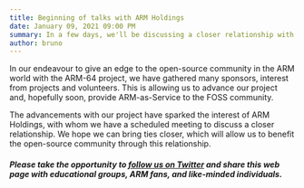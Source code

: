 ```yaml
---
title: Beginning of talks with ARM Holdings
date: January 09, 2021 09:00 PM
summary: In a few days, we'll be discussing a closer relationship with ARM Holdings
author: bruno
---
```


In our endeavour to give an edge to the open-source community in the ARM world with the ARM-64 project, we have gathered many sponsors, interest from projects and volunteers. This is allowing us to advance our project and, hopefully soon, provide ARM-as-Service to the FOSS community.

The advancements with our project have sparked the interest of ARM Holdings, with whom we have a scheduled meeting to discuss a closer relationship. We hope we can bring ties closer, which will allow us to benefit the open-source community through this relationship.

##### Please take the opportunity to [follow us on Twitter](https://twitter.com/fosshostorg) and share this web page with educational groups, ARM fans, and like-minded individuals.
